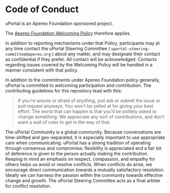 # Code of Conduct

uPortal is an Apereo Foundation sponsored project.

The [Apereo Foundation Welcoming Policy][] therefore applies.

In addition to reporting mechanisms under that Policy, participants may at any time contact the uPortal Steering Committee ( `uportal-steering-committee@apereo.org` ) about any matter, and may designate their contact as confidential if they prefer. All contact will be acknowledged. Contacts regarding issues covered by the Welcoming Policy will be handled in a manner consistent with that policy.

In addition to the commitments under Apereo Foundation policy generally, uPortal is committed to 
welcoming participation and contribution. The contributing guidelines for this repository lead with
this:

> If you're unsure or afraid of _anything_, just ask or submit the issue or pull request anyways. 
  You won't be yelled at for giving your best effort. The worst that can happen is that you'll be 
  politely asked to change something. We appreciate any sort of contributions, and don't want a wall
  of rules to get in the way of that.

The uPortal Community is a global community. Because conversations are time-shifted and geo-separated, it is especially important to use appropriate care when communicating. uPortal has a strong tradition of operating through consensus and compromise; flexibility is appreciated and a fair bit of deference is given to the person actually making the contribution. Keeping in mind an emphasis on respect, compassion, and empathy for others helps us avoid or resolve conflicts. When conflicts do arise, we encourage direct communication towards a mutually satisfactory resolution. Ideally we can harness the passion within the community towards effective change and growth. The uPortal Steering Committee acts as a final arbiter for conflict resolution.

[Apereo Foundation Welcoming Policy]: https://www.apereo.org/content/apereo-welcoming-policy

